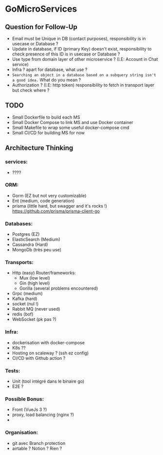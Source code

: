 # GoMicroServices

## Question for Follow-Up
 - Email must be Unique in DB (contact purposes), responsibility is in usecase or Database ?
 - Update in database, if ID (primary Key) doesn't exist, responsibility to check presence of this ID is in usecase or Database ?
 - Use type from domain layer of other microservice ? (I.E: Account in Chat service)
 - Infra ? apart for database, what use ?
 - `Searching an object in a database based on a subquery string isn't a good idea.` What do you mean ?
 - Authorization ? (I.E: http token) responsibility to fetch in transport layer but check where ?

## TODO
 - Small Dockerfile to build each MS
 - Small Docker Compose to link MS and use Docker container
 - Small Makefile to wrap some useful docker-compose cmd
 - Small CI/CD for building MS for now


## Architecture Thinking

### services:
- ????

### ORM:
- Gorm (EZ but not very customizable)
- Ent (medium, code generation)
- prisma (little hard, but swagger and it's rocks !) https://github.com/prisma/prisma-client-go

### Databases:
- Postgres (EZ)
- ElasticSearch (Medium)
- Cassandra (Hard)
- MongoDb (très peu use)

### Transports:
- Http (easy)
  Router/frameworks:
    - Mux (low level)
    - Gin (high level)
    - Gorilla (several problems encountered)
- Grpc (medium)
- Kafka (hard)
- socket (nul !)
- Rabbit MQ (never used)
- redis (bof)
- WebSocket (pk pas ?)

### Infra:
- dockerisation with docker-compose
- K8s ??
- Hosting on scaleway ? (ssh ez config)
- CI/CD with Github action ?

### Tests:
- Unit (tool intégré dans le binaire go)
- E2E ?

### Possible Bonus:
- Front (VueJs 3 ?)
- proxy, load balancing (nginx ?)
-

### Organisation:
- git avec Branch protection
- airtable ? Notion ? Rien ?
